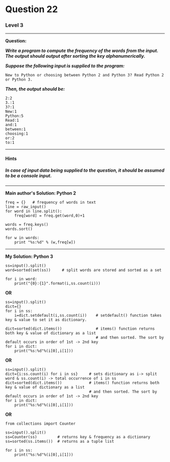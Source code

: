 # Question 22
### Level 3
--------------------

**Question:**

***Write a program to compute the frequency of the words from the input. The output should output after sorting the key alphanumerically.***

***Suppose the following input is supplied to the program:***

```New to Python or choosing between Python 2 and Python 3? Read Python 2 or Python 3.```

***Then, the output should be:***
```
2:2
3.:1
3?:1
New:1
Python:5
Read:1
and:1
between:1
choosing:1
or:2
to:1
```

----------------------
#### Hints
##### In case of input data being supplied to the question, it should be assumed to be a console input.

-------------------
**Main author's Solution: Python 2**
```
freq = {}   # frequency of words in text
line = raw_input()
for word in line.split():
    freq[word] = freq.get(word,0)+1

words = freq.keys()
words.sort()

for w in words:
    print "%s:%d" % (w,freq[w])
```
----------------
**My Solution: Python 3**
```
ss=input().split()
word=sorted(set(ss))     # split words are stored and sorted as a set

for i in word:
    print("{0}:{1}".format(i,ss.count(i)))
```
**OR**
```
ss=input().split()
dict={}
for i in ss:
    i=dict.setdefault(i,ss.count(i))    # setdefault() function takes key & value to set it as dictionary.

dict=sorted(dict.items())               # items() function returns both key & value of dictionary as a list
                                        # and then sorted. The sort by default occurs in order of 1st -> 2nd key
for i in dict:
    print("%s:%d"%(i[0],i[1]))
```
**OR**
```
ss=input().split()
dict={i:ss.count(i) for i in ss}     # sets dictionary as i-> split word & ss.count(i) -> total occurrence of i in ss
dict=sorted(dict.items())            # items() function returns both key & value of dictionary as a list
                                     # and then sorted. The sort by default occurs in order of 1st -> 2nd key
for i in dict:
    print("%s:%d"%(i[0],i[1]))       
```
**OR**
```
from collections import Counter

ss=input().split()
ss=Counter(ss)         # returns key & frequency as a dictionary
ss=sorted(ss.items())  # returns as a tuple list

for i in ss:
    print("%s:%d"%(i[0],i[1]))
```

